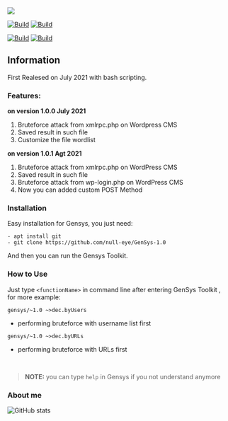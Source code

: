 <img src="https://raw.githubusercontent.com/null-eye/GenSys-1.0/main/logo.png">
<br />

[![Build](https://img.shields.io/badge/GenSys%201.0%20-orange?style=for-the-badge&logo=github)]() [![Build](https://img.shields.io/badge/null%2520eye?style=for-the-badge)]()

[![Build](https://img.shields.io/badge/%20July%202021%20-blue?style=flat&logo)]() [![Build](https://img.shields.io/badge/version-1.0.1%20dbe%20-success?style=flat&logo)]()
<h2>Information</h2>
First Realesed on July 2021 with bash scripting.<br>

<h3>Features:</h3>

**on version 1.0.0 July 2021**

1. Bruteforce attack from xmlrpc.php on Wordpress CMS
2. Saved result in such file
3. Customize the file wordlist

**on version 1.0.1 Agt 2021**

1. Bruteforce attack from xmlrpc.php on WordPress CMS
2. Saved result in such file
3. Bruteforce attack from wp-login.php on WordPress CMS
4. Now you can added custom POST Method

<h3>Installation</h3>

Easy installation for Gensys, you just need:

```
- apt install git
- git clone https://github.com/null-eye/GenSys-1.0
```

And then you can run the Gensys Toolkit.

<h3>How to Use</h3>


Just type ` <functionName> ` in command line after entering GenSys Toolkit , for more example:

```
gensys/~1.0 ~>dec.byUsers
```

- performing bruteforce with username list first

```
gensys/~1.0 ~>dec.byURLs
```

- performing bruteforce with URLs first

<br>

> **NOTE:** you can type `help` in Gensys if you not understand anymore

<h3>About me</h3>

![GitHub stats](https://github-readme-stats.vercel.app/api?username=null-eye&show_icons=true&theme=radical)
